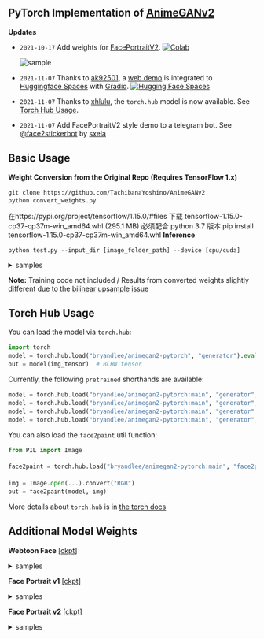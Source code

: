 ## PyTorch Implementation of [AnimeGANv2](https://github.com/TachibanaYoshino/AnimeGANv2)


**Updates**

* `2021-10-17` Add weights for [FacePortraitV2](#additional-model-weights). [![Colab](https://colab.research.google.com/assets/colab-badge.svg)](https://colab.research.google.com/github/bryandlee/animegan2-pytorch/blob/main/colab_demo.ipynb)

    ![sample](https://user-images.githubusercontent.com/26464535/142294796-54394a4a-a566-47a1-b9ab-4e715b901442.gif)

* `2021-11-07` Thanks to [ak92501](https://twitter.com/ak92501), a [web demo](https://huggingface.co/spaces/akhaliq/AnimeGANv2) is integrated to [Huggingface Spaces](https://huggingface.co/spaces) with [Gradio](https://github.com/gradio-app/gradio). [![Hugging Face Spaces](https://img.shields.io/badge/%F0%9F%A4%97%20Hugging%20Face-Spaces-blue)](https://huggingface.co/spaces/akhaliq/AnimeGANv2)

* `2021-11-07` Thanks to [xhlulu](https://github.com/xhlulu), the `torch.hub` model is now available. See [Torch Hub Usage](#torch-hub-usage).

* `2021-11-07` Add FacePortraitV2 style demo to a telegram bot. See [@face2stickerbot](https://t.me/face2stickerbot) by [sxela](https://github.com/sxela)
 
 
## Basic Usage

**Weight Conversion from the Original Repo (Requires TensorFlow 1.x)**
```
git clone https://github.com/TachibanaYoshino/AnimeGANv2
python convert_weights.py
```


在https://pypi.org/project/tensorflow/1.15.0/#files
下载 tensorflow-1.15.0-cp37-cp37m-win_amd64.whl (295.1 MB)
必须配合 python 3.7 版本
pip install tensorflow-1.15.0-cp37-cp37m-win_amd64.whl
**Inference**
```
python test.py --input_dir [image_folder_path] --device [cpu/cuda]
```

<details>
<summary>samples</summary>

<br>
Results from converted `Paprika` style model (input image, original tensorflow result, pytorch result from left to right)

<img src="./samples/compare/1.jpg" width="960"> &nbsp; 
<img src="./samples/compare/2.jpg" width="960"> &nbsp; 
<img src="./samples/compare/3.jpg" width="960"> &nbsp; 
   
</details>
 
**Note:** Training code not included / Results from converted weights slightly different due to the [bilinear upsample issue](https://github.com/pytorch/pytorch/issues/10604)


## Torch Hub Usage

You can load the model via `torch.hub`:

```python
import torch
model = torch.hub.load("bryandlee/animegan2-pytorch", "generator").eval()
out = model(img_tensor)  # BCHW tensor
```

Currently, the following `pretrained` shorthands are available:
```python
model = torch.hub.load("bryandlee/animegan2-pytorch:main", "generator", pretrained="celeba_distill")
model = torch.hub.load("bryandlee/animegan2-pytorch:main", "generator", pretrained="face_paint_512_v1")
model = torch.hub.load("bryandlee/animegan2-pytorch:main", "generator", pretrained="face_paint_512_v2")
model = torch.hub.load("bryandlee/animegan2-pytorch:main", "generator", pretrained="paprika")
```

You can also load the `face2paint` util function:
```python
from PIL import Image

face2paint = torch.hub.load("bryandlee/animegan2-pytorch:main", "face2paint", size=512)

img = Image.open(...).convert("RGB")
out = face2paint(model, img)
```
More details about `torch.hub` is in [the torch docs](https://pytorch.org/docs/stable/hub.html)


## Additional Model Weights

**Webtoon Face** [[ckpt]](https://drive.google.com/file/d/10T6F3-_RFOCJn6lMb-6mRmcISuYWJXGc)

<details>
<summary>samples</summary>

Trained on <b>256x256</b> face images. Distilled from [webtoon face model](https://github.com/bryandlee/naver-webtoon-faces/blob/master/README.md#face2webtoon) with L2 + VGG + GAN Loss and CelebA-HQ images.

<img src="./samples/face_results.jpg" width="512"> &nbsp; 
  
</details>


**Face Portrait v1** [[ckpt]](https://drive.google.com/file/d/1WK5Mdt6mwlcsqCZMHkCUSDJxN1UyFi0-)

<details>
<summary>samples</summary>

Trained on <b>512x512</b> face images.

[![Colab](https://colab.research.google.com/assets/colab-badge.svg)](https://colab.research.google.com/drive/1jCqcKekdtKzW7cxiw_bjbbfLsPh-dEds?usp=sharing)
  
![samples](https://user-images.githubusercontent.com/26464535/127134790-93595da2-4f8b-4aca-a9d7-98699c5e6914.jpg)

[📺](https://youtu.be/CbMfI-HNCzw?t=317)
  
![sample](https://user-images.githubusercontent.com/26464535/129888683-98bb6283-7bb8-4d1a-a04a-e795f5858dcf.gif)

</details>


**Face Portrait v2** [[ckpt]](https://drive.google.com/uc?id=18H3iK09_d54qEDoWIc82SyWB2xun4gjU)

<details>
<summary>samples</summary>

Trained on <b>512x512</b> face images. Compared to v1, `🔻beautify` `🔺robustness` 

[![Colab](https://colab.research.google.com/assets/colab-badge.svg)](https://colab.research.google.com/drive/1jCqcKekdtKzW7cxiw_bjbbfLsPh-dEds?usp=sharing)
  
![face_portrait_v2_0](https://user-images.githubusercontent.com/26464535/137619176-59620b59-4e20-4d98-9559-a424f86b7f24.jpg)

![face_portrait_v2_1](https://user-images.githubusercontent.com/26464535/137619181-a45c9230-f5e7-4f3c-8002-7c266f89de45.jpg)

🦑 🎮 🔥
  
![face_portrait_v2_squid_game](https://user-images.githubusercontent.com/26464535/137619183-20e94f11-7a8e-4c3e-9b45-378ab63827ca.jpg)


</details>


